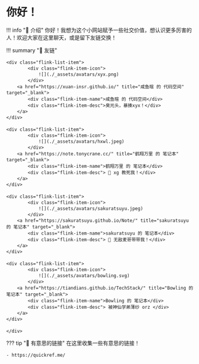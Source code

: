 # 你好！

!!! info "📜 介绍"
    你好！我想为这个小网站赋予一些社交价值，想认识更多厉害的人！欢迎大家在这里聊天，或是留下友链交换！
    

!!! summary "🔗 友链"
    <div class="flink-list">

    <div class="flink-list-item">
            <div class="flink-item-icon">
                ![](./_assets/avatars/xyx.png)
            </div>
        <a href="https://xuan-insr.github.io/" title="咸鱼暄 的 代码空间" target="_blank">
            <div class="flink-item-name">咸鱼暄 的 代码空间</div>
            <div class="flink-item-desc">臭光头，暴揍xyx！</div>
        </a>
    </div>

    <div class="flink-list-item">
            <div class="flink-item-icon">
                ![](./_assets/avatars/hxwl.jpeg)
            </div>
        <a href="https://note.tonycrane.cc/" title="鹤翔万里 的 笔记本" target="_blank">
            <div class="flink-item-name">鹤翔万里 的 笔记本</div>
            <div class="flink-item-desc"> 🤤 xg 教死我！</div>
        </a>
    </div>

    <div class="flink-list-item">
            <div class="flink-item-icon">
                ![](./_assets/avatars/sakuratsuyu.jpeg)
            </div>
        <a href="https://sakuratsuyu.github.io/Note/" title="sakuratsuyu 的 笔记本" target="_blank">
            <div class="flink-item-name">sakuratsuyu 的 笔记本</div>
            <div class="flink-item-desc"> 🤤 无敌麦哥带带我！</div>
        </a>
    </div>

    <div class="flink-list-item">
            <div class="flink-item-icon">
                ![](./_assets/avatars/bowling.svg)
            </div>
        <a href="https://tiandians.github.io/TechStack/" title="Bowling 的 笔记本" target="_blank">
            <div class="flink-item-name">Bowling 的 笔记本</div>
            <div class="flink-item-desc"> 被神仙学弟薄纱 orz </div>
        </a>
    </div>

    </div>

??? tip "🔗 有意思的链接" 
    在这里收集一些有意思的链接！

    - https://quickref.me/